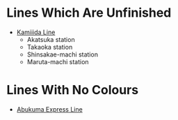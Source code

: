# Lines Which Are Unfinished
- [Kamiiida Line](https://en.wikipedia.org/wiki/Kamiiida_Line)
  - Akatsuka station
  - Takaoka station
  - Shinsakae-machi station
  - Maruta-machi station

# Lines With No Colours
- [Abukuma Express Line](https://en.wikipedia.org/wiki/Abukuma_Express_Line)